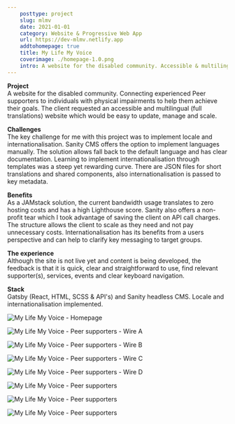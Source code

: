 ```yaml
---  
    posttype: project
    slug: mlmv
    date: 2021-01-01
    category: Website & Progressive Web App
    url: https://dev-mlmv.netlify.app
    addtohomepage: true
    title: My Life My Voice
    coverimage: ./homepage-1.0.png
    intro: A website for the disabled community. Accessible & multilingual.
---
```


<div class="description">

**Project**<br />
A website for the disabled community. Connecting experienced Peer supporters to individuals with physical impairments to help them achieve their goals. The client requested an accessible and multilingual (full translations) website which would be easy to update, manage and scale.

**Challenges**<br />
The key challenge for me with this project was to implement locale and internationalisation. Sanity CMS offers the option to implement languages manually. The solution allows fall back to the default language and has clear documentation. Learning to implement internationalisation through templates was a steep yet rewarding curve. There are JSON files for short translations and shared components, also internationalisation is passed to key metadata.

**Benefits**<br />
As a JAMstack solution, the current bandwidth usage translates to zero hosting costs and has a high Lighthouse score. Sanity also offers a non-profit tear which I took advantage of saving the client on API call charges. The structure allows the client to scale as they need and not pay unnecessary costs. Internationalisation has its benefits from a users perspective and can help to clarify key messaging to target groups.

**The experience**<br />
Although the site is not live yet and content is being developed, the feedback is that it is quick, clear and straightforward to use, find relevant supporter(s), services, events and clear keyboard navigation.

**Stack**<br />
Gatsby (React, HTML, SCSS & API's) and Sanity headless CMS. Locale and internationalisation implemented.

</div>

<div class="images">



![My Life My Voice - Homepage](./homepage-1.1.png "My Life My Voice - Homepage")

![My Life My Voice - Peer supporters - Wire A](./wire-a.jpg "My Life My Voice - Peer supporters - Wire A")

![My Life My Voice - Peer supporters - Wire B](./wire-b.jpg "My Life My Voice - Peer supporters - Wire B")

![My Life My Voice - Peer supporters - Wire C](./wire-c.jpg "My Life My Voice - Peer supporters - Wire C")

![My Life My Voice - Peer supporters - Wire D](./wire-d.jpg "My Life My Voice - Peer supporters - Wire D")

![My Life My Voice - Peer supporters](./peer-supporters-1.0.png "My Life My Voice - Peer supporters")

![My Life My Voice - Peer supporters](./peer-supporters-1.1.png "My Life My Voice - Peer supporters")

![My Life My Voice - Peer supporters](./peer-supporters-1.2.png "My Life My Voice - Peer supporters")

</div>